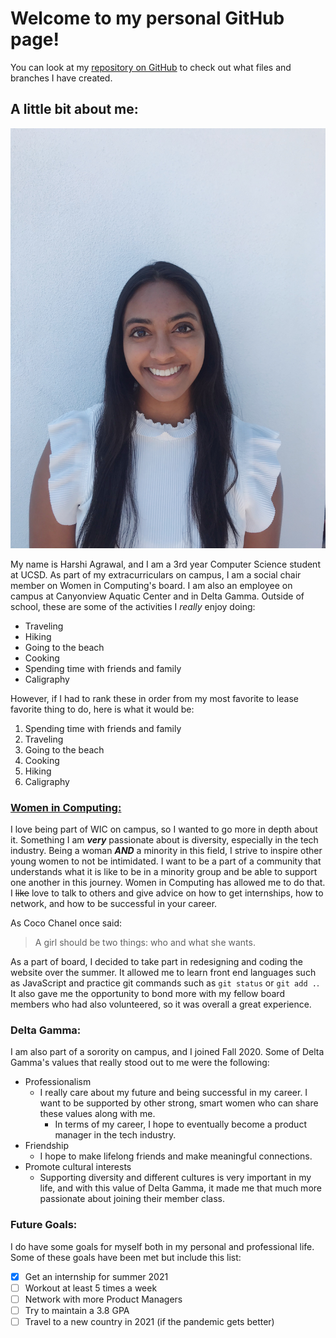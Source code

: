 # **Welcome to my personal GitHub page!**

You can look at my [repository on GitHub](https://github.com/harshiagrawal/harshiagrawal.github.io-cse110-lab1/) to check out what files and branches I have created.

## **A little bit about me:**

![Image](HarshiAgrawal.JPG)

My name is Harshi Agrawal, and I am a 3rd year Computer Science student at UCSD. As part of my extracurriculars on campus, I am a social chair member on Women in Computing's board. I am also an employee on campus at Canyonview Aquatic Center and in Delta Gamma. Outside of school, these are some of the activities I *really* enjoy doing:

- Traveling
- Hiking
- Going to the beach
- Cooking
- Spending time with friends and family
- Caligraphy

However, if I had to rank these in order from my most favorite to lease favorite thing to do, here is what it would be:

1. Spending time with friends and family
2. Traveling
3. Going to the beach
4. Cooking
5. Hiking
6. Caligraphy

### [**Women in Computing:**](https://wic.ucsd.edu/?fbclid=IwAR0ThnW8J6fKlp9n6EyYNDtAxD44_ZZNPlwqYrFDZ6Exz4Jwpj_aSI5vbKw#)

I love being part of WIC on campus, so I wanted to go more in depth about it. Something I am **_very_** passionate about is diversity, especially in the tech industry. Being a woman ***AND*** a minority in this field, I strive to inspire other young women to not be intimidated. I want to be a part of a community that understands what it is like to be in a minority group and be able to support one another in this journey. Women in Computing has allowed me to do that. I ~~like~~ love to talk to others and give advice on how to get internships, how to network, and how to be successful in your career.

As Coco Chanel once said: 
> A girl should be two things: who and what she wants.

As a part of board, I decided to take part in redesigning and coding the website over the summer. It allowed me to learn front end languages such as JavaScript and practice git commands such as `git status` or `git add .`. It also gave me the opportunity to bond more with my fellow board members who had also volunteered, so it was overall a great experience.

### **Delta Gamma:**

I am also part of a sorority on campus, and I joined Fall 2020. Some of Delta Gamma's values that really stood out to me were the following:

* Professionalism
  - I really care about my future and being successful in my career. I want to be supported by other strong, smart women who can share these values along with me.
    - In terms of my career, I hope to eventually become a product manager in the tech industry.
* Friendship
  - I hope to make lifelong friends and make meaningful connections.
* Promote cultural interests
  - Supporting diversity and different cultures is very important in my life, and with this value of Delta Gamma, it made me that much more passionate about joining their member class.
  
### **Future Goals:**

I do have some goals for myself both in my personal and professional life. Some of these goals have been met but include this list:

- [x] Get an internship for summer 2021
- [ ] Workout at least 5 times a week
- [ ] Network with more Product Managers
- [ ] Try to maintain a 3.8 GPA
- [ ] Travel to a new country in 2021 (if the pandemic gets better)
